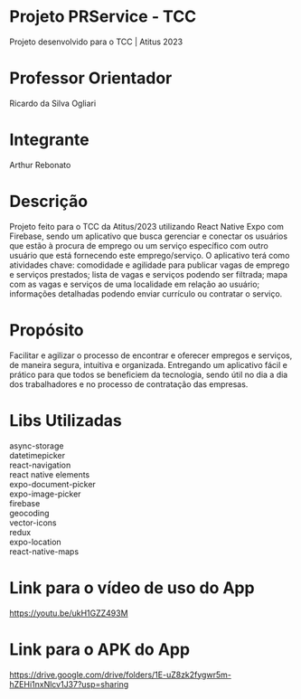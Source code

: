 # Projeto PRService - TCC
Projeto desenvolvido para o TCC | Atitus 2023

# Professor Orientador
Ricardo da Silva Ogliari

# Integrante
Arthur Rebonato

# Descrição
Projeto feito para o TCC da Atitus/2023 utilizando React Native Expo com Firebase, sendo um aplicativo que busca gerenciar e conectar os usuários que estão à procura de emprego ou um serviço específico com outro usuário que está fornecendo este emprego/serviço. O aplicativo terá como atividades chave: comodidade e agilidade para publicar vagas de emprego e serviços prestados; lista de vagas e serviços podendo ser filtrada; mapa com as vagas e serviços de uma localidade em relação ao usuário; informações detalhadas podendo enviar currículo ou contratar o serviço.

# Propósito
Facilitar e agilizar o processo de encontrar e oferecer empregos e serviços, de maneira segura, intuitiva e organizada. Entregando um aplicativo fácil e prático para que todos se beneficiem da tecnologia, sendo útil no dia a dia dos trabalhadores e no processo de contratação das empresas.

# Libs Utilizadas
async-storage<br>
datetimepicker<br>
react-navigation<br>
react native elements<br>
expo-document-picker<br>
expo-image-picker<br>
firebase<br>
geocoding<br>
vector-icons<br>
redux<br>
expo-location<br>
react-native-maps<br>

# Link para o vídeo de uso do App
https://youtu.be/ukH1GZZ493M

# Link para o APK do App
https://drive.google.com/drive/folders/1E-uZ8zk2fygwr5m-hZEHi1nxNlcv1J37?usp=sharing
